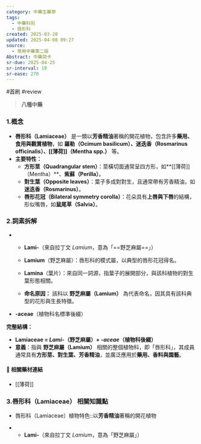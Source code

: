 ```yaml
---
category: 中藥生藥學
tags:
  - 中藥科別
  - 唇形科
created: 2025-03-20
updated: 2025-04-08 09:27
source:
  - 常用中藥第二版
Abstract: 中藥詞卡
sr-due: 2025-04-25
sr-interval: 19
sr-ease: 270
---
```


#首刷 #review 

> **八種中藥**
### 1.概念
- **唇形科（Lamiaceae）** 是一類以**芳香精油**著稱的開花植物，包含許多**藥用、食用與觀賞植物**，如 **羅勒（Ocimum basilicum）、迷迭香（Rosmarinus officinalis）、[[薄荷]]（Mentha spp.）** 等。  
- **主要特性：**  
  - **方形莖（Quadrangular stem）**：莖橫切面通常呈四方形，如**[[薄荷]]（Mentha）**、**紫蘇（Perilla）**。  
  - **對生葉（Opposite leaves）**：葉子多成對對生，且通常帶有芳香精油，如**迷迭香（Rosmarinus）**。  
  - **唇形花冠（Bilateral symmetry corolla）**：花朵具有**上唇與下唇**的結構，形似嘴唇，如**鼠尾草（Salvia）**。  

### 2.詞素拆解
- - **Lami-**（來自拉丁文 *Lamium*，意為「==野芝麻屬==」）   
  
  - **Lamium**（野芝麻屬）：唇形科的模式屬，以典型的唇形花冠得名。  
  - **Lamina**（葉片）：來自同一詞源，指葉子的展開部分，與該科植物的對生葉形態相關。  
  - **命名原因：** 該科以 **野芝麻屬（Lamium）** 為代表命名，因其具有該科典型的花形與生長特徵。  


- **-aceae**（植物科名標準後綴）  

**完整結構：**
- **Lamiaceae = *Lami-*（野芝麻屬）+ *-aceae*（植物科後綴）**  
- **意義**：指與 **野芝麻屬（Lamium）** 相關的整個植物科，即「唇形科」，其成員通常具有**方形莖、對生葉、芳香精油**，並廣泛應用於**藥用、香料與園藝**。  

#### 📌 相關藥材連結

- [[薄荷]]



### 3.唇形科（Lamiaceae） 相關知識點

- 唇形科（Lamiaceae）植物特色::以**芳香精油**著稱的開花植物 

- - **Lami-**（來自拉丁文 *Lamium*，意為「野芝麻屬」） <!--SR:!2025-04-10,4,281-->  